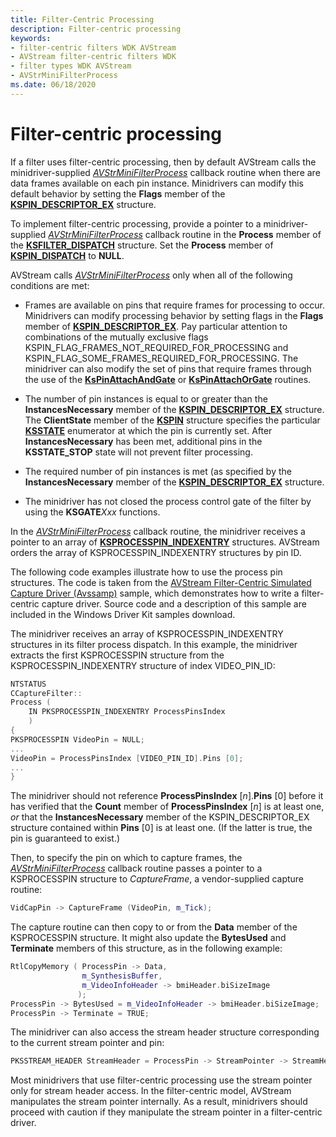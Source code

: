 ```yaml
---
title: Filter-Centric Processing
description: Filter-centric processing
keywords:
- filter-centric filters WDK AVStream
- AVStream filter-centric filters WDK
- filter types WDK AVStream
- AVStrMiniFilterProcess
ms.date: 06/18/2020
---
```


# Filter-centric processing

If a filter uses filter-centric processing, then by default AVStream calls the minidriver-supplied [*AVStrMiniFilterProcess*](/windows-hardware/drivers/ddi/ks/nc-ks-pfnksfilterprocess) callback routine when there are data frames available on each pin instance. Minidrivers can modify this default behavior by setting the **Flags** member of the [**KSPIN\_DESCRIPTOR\_EX**](/windows-hardware/drivers/ddi/ks/ns-ks-_kspin_descriptor_ex) structure.

To implement filter-centric processing, provide a pointer to a minidriver-supplied [*AVStrMiniFilterProcess*](/windows-hardware/drivers/ddi/ks/nc-ks-pfnksfilterprocess) callback routine in the **Process** member of the [**KSFILTER\_DISPATCH**](/windows-hardware/drivers/ddi/ks/ns-ks-_ksfilter_dispatch) structure. Set the **Process** member of [**KSPIN\_DISPATCH**](/windows-hardware/drivers/ddi/ks/ns-ks-_kspin_dispatch) to **NULL**.

AVStream calls [*AVStrMiniFilterProcess*](/windows-hardware/drivers/ddi/ks/nc-ks-pfnksfilterprocess) only when all of the following conditions are met:

- Frames are available on pins that require frames for processing to occur. Minidrivers can modify processing behavior by setting flags in the **Flags** member of [**KSPIN\_DESCRIPTOR\_EX**](/windows-hardware/drivers/ddi/ks/ns-ks-_kspin_descriptor_ex). Pay particular attention to combinations of the mutually exclusive flags KSPIN\_FLAG\_FRAMES\_NOT\_REQUIRED\_FOR\_PROCESSING and KSPIN\_FLAG\_SOME\_FRAMES\_REQUIRED\_FOR\_PROCESSING. The minidriver can also modify the set of pins that require frames through the use of the [**KsPinAttachAndGate**](/windows-hardware/drivers/ddi/ks/nf-ks-kspinattachandgate) or [**KsPinAttachOrGate**](/windows-hardware/drivers/ddi/ks/nf-ks-kspinattachorgate) routines.

- The number of pin instances is equal to or greater than the **InstancesNecessary** member of the [**KSPIN\_DESCRIPTOR\_EX**](/windows-hardware/drivers/ddi/ks/ns-ks-_kspin_descriptor_ex) structure. The **ClientState** member of the [**KSPIN**](/windows-hardware/drivers/ddi/ks/ns-ks-_kspin) structure specifies the particular [**KSSTATE**](/windows-hardware/drivers/ddi/ks/ne-ks-ksstate) enumerator at which the pin is currently set. After **InstancesNecessary** has been met, additional pins in the **KSSTATE\_STOP** state will not prevent filter processing.

- The required number of pin instances is met (as specified by the **InstancesNecessary** member of the [**KSPIN\_DESCRIPTOR\_EX**](/windows-hardware/drivers/ddi/ks/ns-ks-_kspin_descriptor_ex) structure.

- The minidriver has not closed the process control gate of the filter by using the **KSGATE***Xxx* functions.

In the [*AVStrMiniFilterProcess*](/windows-hardware/drivers/ddi/ks/nc-ks-pfnksfilterprocess) callback routine, the minidriver receives a pointer to an array of [**KSPROCESSPIN\_INDEXENTRY**](/windows-hardware/drivers/ddi/ks/ns-ks-_ksprocesspin_indexentry) structures. AVStream orders the array of KSPROCESSPIN\_INDEXENTRY structures by pin ID.

The following code examples illustrate how to use the process pin structures. The code is taken from the [AVStream Filter-Centric Simulated Capture Driver (Avssamp)](/samples/microsoft/windows-driver-samples/avstream-filter-centric-simulated-capture-sample-driver-avssamp/) sample, which demonstrates how to write a filter-centric capture driver. Source code and a description of this sample are included in the Windows Driver Kit samples download.

The minidriver receives an array of KSPROCESSPIN\_INDEXENTRY structures in its filter process dispatch. In this example, the minidriver extracts the first KSPROCESSPIN structure from the KSPROCESSPIN\_INDEXENTRY structure of index VIDEO\_PIN\_ID:

```cpp
NTSTATUS
CCaptureFilter::
Process (
    IN PKSPROCESSPIN_INDEXENTRY ProcessPinsIndex
    )
{
PKSPROCESSPIN VideoPin = NULL;
...
VideoPin = ProcessPinsIndex [VIDEO_PIN_ID].Pins [0];
...
}
```

The minidriver should not reference **ProcessPinsIndex** \[*n*\].**Pins** \[0\] before it has verified that the **Count** member of **ProcessPinsIndex** \[*n*\] is at least one, *or* that the **InstancesNecessary** member of the KSPIN\_DESCRIPTOR\_EX structure contained within **Pins** \[0\] is at least one. (If the latter is true, the pin is guaranteed to exist.)

Then, to specify the pin on which to capture frames, the [*AVStrMiniFilterProcess*](/windows-hardware/drivers/ddi/ks/nc-ks-pfnksfilterprocess) callback routine passes a pointer to a KSPROCESSPIN structure to *CaptureFrame*, a vendor-supplied capture routine:

```cpp
VidCapPin -> CaptureFrame (VideoPin, m_Tick);
```

The capture routine can then copy to or from the **Data** member of the KSPROCESSPIN structure. It might also update the **BytesUsed** and **Terminate** members of this structure, as in the following example:

```cpp
RtlCopyMemory ( ProcessPin -> Data,
                m_SynthesisBuffer,
                m_VideoInfoHeader -> bmiHeader.biSizeImage
               );
ProcessPin -> BytesUsed = m_VideoInfoHeader -> bmiHeader.biSizeImage;
ProcessPin -> Terminate = TRUE;
```

The minidriver can also access the stream header structure corresponding to the current stream pointer and pin:

```cpp
PKSSTREAM_HEADER StreamHeader = ProcessPin -> StreamPointer -> StreamHeader;
```

Most minidrivers that use filter-centric processing use the stream pointer only for stream header access. In the filter-centric model, AVStream manipulates the stream pointer internally. As a result, minidrivers should proceed with caution if they manipulate the stream pointer in a filter-centric driver.
